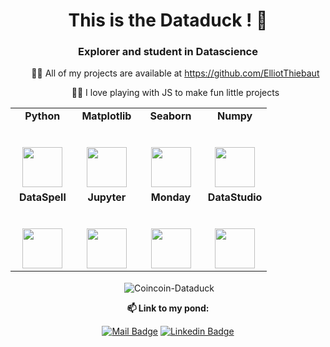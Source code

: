 <h1 align="center">This is the Dataduck ! 🦆</h1>
<h3 align="center">Explorer and student in Datascience</h3>

<ul align="center">
    <p>👨‍💻 All of my projects are available at <a href="https://github.com/ElliotThiebaut">https://github.com/ElliotThiebaut</a></p>
    <p>🤹‍♂️ I love playing with JS to make fun little projects</p>
</ul>


<table align="center">
  <tbody>
    <tr valign="top">
      <td width="25%" align="center">
        <span><strong>Python</span></span><br><br><br>
        <img height="64px" src="https://cdn.svgporn.com/logos/python.svg">
      </td>
      <td width="25%" align="center">
        <span><strong>Matplotlib</span></span><br><br><br>
        <img height="64px" src="https://cdn.svgporn.com/logos/matplotlib-icon.svg">
      </td>
      <td width="25%" align="center">
        <span><strong>Seaborn</span></span><br><br><br>
        <img height="64px" src="https://seaborn.pydata.org/_images/logo-mark-lightbg.svg">
      </td>
      <td width="25%" align="center">
        <span><strong>Numpy</strong></span><br><br><br>
        <img height="64px" src="https://cdn.svgporn.com/logos/numpy.svg">
      </td>
    </tr>
    <tr valign="top">
      <td width="25%" align="center">
        <span><strong>DataSpell</strong></span><br><br><br>
        <img height="64px" src="https://resources.jetbrains.com/storage/products/company/brand/logos/DataSpell_icon.svg">
      </td>
      <td width="25%" align="center">
        <span><strong>Jupyter</strong></span><br><br><br>
        <img height="64px" src="https://cdn.svgporn.com/logos/jupyter.svg">
      </td>
      <td width="25%" align="center">
        <span><strong>Monday</strong></span><br><br><br>
        <img height="64px" src="https://cdn.svgporn.com/logos/monday-icon.svg">
      </td>
      <td width="25%" align="center">
          <span><strong>DataStudio</strong></span><br><br><br>
        <img height="64px" src="https://cdn.svgporn.com/logos/google-data-studio.svg">
      </td>
    </tr>
  </tbody>
</table>
<p align="center">&nbsp;<img align="center" src="https://github-readme-stats.vercel.app/api?username=Coincoin-Dataduck&count_private=true&show_icons=true&theme=vue-dark&include_all_commits=true" alt="Coincoin-Dataduck" /></p>

<div align="center">
  
  **📫 Link to my pond:**<br>

  [![Mail Badge](https://img.shields.io/badge/-Mail-1ca0f1?style=flat-square&labelColor=1ca0f1&logo=minutemailer&logoColor=white&link=mailto:hello@elliotthiebaut.com)](mailto:clef.fontaine@gmail.com)
  [![Linkedin Badge](https://img.shields.io/badge/-LinkedIn-blue?style=flat-square&logo=Linkedin&logoColor=white&link=https://www.linkedin.com/in/ClémentFontaine/)](https://www.linkedin.com/in/cl%C3%A9ment-f-a6b85083/)

</div>
